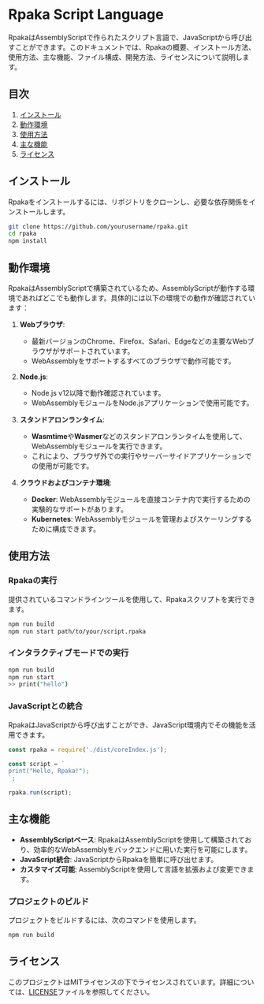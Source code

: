 # Rpaka Script Language

RpakaはAssemblyScriptで作られたスクリプト言語で、JavaScriptから呼び出すことができます。このドキュメントでは、Rpakaの概要、インストール方法、使用方法、主な機能、ファイル構成、開発方法、ライセンスについて説明します。

## 目次

1. [インストール](#インストール)
2. [動作環境](#動作環境)
3. [使用方法](#使用方法)
4. [主な機能](#主な機能)
5. [ライセンス](#ライセンス)

## インストール

Rpakaをインストールするには、リポジトリをクローンし、必要な依存関係をインストールします。

```bash
git clone https://github.com/yourusername/rpaka.git
cd rpaka
npm install
```

## 動作環境

RpakaはAssemblyScriptで構築されているため、AssemblyScriptが動作する環境であればどこでも動作します。具体的には以下の環境での動作が確認されています：

1. **Webブラウザ**:

   - 最新バージョンのChrome、Firefox、Safari、Edgeなどの主要なWebブラウザがサポートされています。
   - WebAssemblyをサポートするすべてのブラウザで動作可能です。

2. **Node.js**:

   - Node.js v12以降で動作確認されています。
   - WebAssemblyモジュールをNode.jsアプリケーションで使用可能です。

3. **スタンドアロンランタイム**:

   - **Wasmtime**や**Wasmer**などのスタンドアロンランタイムを使用して、WebAssemblyモジュールを実行できます。
   - これにより、ブラウザ外での実行やサーバーサイドアプリケーションでの使用が可能です。

4. **クラウドおよびコンテナ環境**:
   - **Docker**: WebAssemblyモジュールを直接コンテナ内で実行するための実験的なサポートがあります。
   - **Kubernetes**: WebAssemblyモジュールを管理およびスケーリングするために構成できます。

## 使用方法

### Rpakaの実行

提供されているコマンドラインツールを使用して、Rpakaスクリプトを実行できます。

```bash
npm run build
npm run start path/to/your/script.rpaka
```

### インタラクティブモードでの実行

```bash
npm run build
npm run start
>> print("hello")
```

### JavaScriptとの統合

RpakaはJavaScriptから呼び出すことができ、JavaScript環境内でその機能を活用できます。

```javascript
const rpaka = require('./dist/coreIndex.js');

const script = `
print("Hello, Rpaka!");
`;

rpaka.run(script);
```

## 主な機能

- **AssemblyScriptベース**: RpakaはAssemblyScriptを使用して構築されており、効率的なWebAssemblyをバックエンドに用いた実行を可能にします。
- **JavaScript統合**: JavaScriptからRpakaを簡単に呼び出せます。
- **カスタマイズ可能**: AssemblyScriptを使用して言語を拡張および変更できます。

### プロジェクトのビルド

プロジェクトをビルドするには、次のコマンドを使用します。

```bash
npm run build
```

## ライセンス

このプロジェクトはMITライセンスの下でライセンスされています。詳細については、[LICENSE](LICENSE)ファイルを参照してください。
